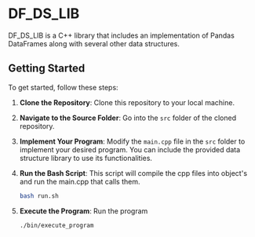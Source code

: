 # DF_DS_LIB

DF_DS_LIB is a C++ library that includes an implementation of Pandas DataFrames along with several other data structures.

## Getting Started

To get started, follow these steps:

1. **Clone the Repository**: Clone this repository to your local machine.

2. **Navigate to the Source Folder**: Go into the `src` folder of the cloned repository.

3. **Implement Your Program**: Modify the `main.cpp` file in the `src` folder to implement your desired program. You can include the provided data structure library to use its functionalities.

4. **Run the Bash Script**: This script will compile the cpp files into object's and run the main.cpp that calls them.

    ```bash
    bash run.sh
    ```

5. **Execute the Program**: Run the program
    ```bash
    ./bin/execute_program 
    ```
